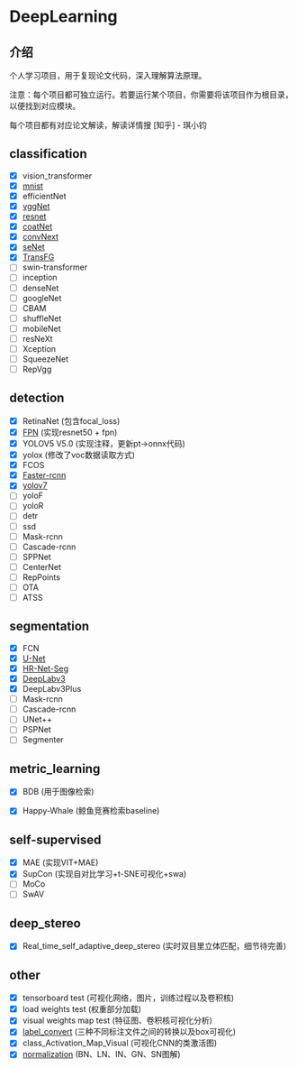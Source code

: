 # DeepLearning

## 介绍
个人学习项目，用于复现论文代码，深入理解算法原理。

注意：每个项目都可独立运行。若要运行某个项目，你需要将该项目作为根目录，以便找到对应模块。

每个项目都有对应论文解读，解读详情搜 [知乎] - 琪小钧

## classification
- [x] vision_transformer
- [x] [mnist](https://zhuanlan.zhihu.com/p/459616884)
- [x] efficientNet
- [x] [vggNet](https://zhuanlan.zhihu.com/p/460777014)
- [x] [resnet](https://zhuanlan.zhihu.com/p/462190341)
- [x] [coatNet](https://zhuanlan.zhihu.com/p/463033740)
- [x] [convNext](https://zhuanlan.zhihu.com/p/473657956)
- [x] [seNet](https://zhuanlan.zhihu.com/p/479992312)
- [x] [TransFG](https://zhuanlan.zhihu.com/p/519173447)
- [ ] swin-transformer
- [ ] inception
- [ ] denseNet
- [ ] googleNet
- [ ] CBAM
- [ ] shuffleNet
- [ ] mobileNet
- [ ] resNeXt
- [ ] Xception
- [ ] SqueezeNet
- [ ] RepVgg

## detection
- [x] RetinaNet (包含focal_loss)
- [x] [FPN](https://zhuanlan.zhihu.com/p/543486836) (实现resnet50 + fpn)
- [x] YOLOV5 V5.0 (实现注释，更新pt->onnx代码)
- [x] yolox (修改了voc数据读取方式)
- [x] FCOS
- [x] [Faster-rcnn](https://zhuanlan.zhihu.com/p/543486836)
- [x] [yolov7](https://zhuanlan.zhihu.com/p/547044250)
- [ ] yoloF
- [ ] yoloR
- [ ] detr
- [ ] ssd
- [ ] Mask-rcnn
- [ ] Cascade-rcnn
- [ ] SPPNet
- [ ] CenterNet
- [ ] RepPoints
- [ ] OTA
- [ ] ATSS

## segmentation
- [x] FCN
- [x] [U-Net](https://zhuanlan.zhihu.com/p/485647940)
- [x] [HR-Net-Seg](https://zhuanlan.zhihu.com/p/501094171)
- [x] [DeepLabv3](https://zhuanlan.zhihu.com/p/513233049)
- [x] DeepLabv3Plus
- [ ] Mask-rcnn
- [ ] Cascade-rcnn
- [ ] UNet++
- [ ] PSPNet
- [ ] Segmenter

## metric_learning
- [x] BDB (用于图像检索)
- [x] Happy-Whale (鲸鱼竞赛检索baseline)


## self-supervised
- [x] MAE (实现VIT+MAE)
- [x] SupCon (实现自对比学习+t-SNE可视化+swa)
- [ ] MoCo
- [ ] SwAV

## deep_stereo
- [x] Real_time_self_adaptive_deep_stereo (实时双目里立体匹配，细节待完善)


## other
- [x] tensorboard test (可视化网络，图片，训练过程以及卷积核)
- [x] load weights test (权重部分加载)
- [x] visual weights map test (特征图、卷积核可视化分析)
- [x] [label_convert](https://zhuanlan.zhihu.com/p/461488682) (三种不同标注文件之间的转换以及box可视化)
- [x] class_Activation_Map_Visual (可视化CNN的类激活图)
- [x] [normalization](https://zhuanlan.zhihu.com/p/524829507) (BN、LN、IN、GN、SN图解)